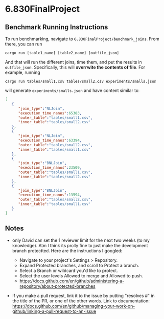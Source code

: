 # 6.830FinalProject

## Benchmark Running Instructions

To run benchmarking, navigate to `6.830FinalProject/benchmark_joins`. From there, you can run 

```cargo run [table1_name] [table2_name] [outfile_json]```

And that will run the different joins, time them, and put the results in `outfile_json`. Specifically, this will **overrwite the contents of file**. For example, running 

```cargo run tables/small1.csv tables/small2.csv experiments/smalls.json```

will generate `experiments/smalls.json` and have content similar to:
```JSON
[
   {
      "join_type":"NLJoin",
      "execution_time_nanos":65383,
      "outer_table":"tables/small1.csv",
      "inner_table":"tables/small2.csv"
   },
   {
      "join_type":"NLJoin",
      "execution_time_nanos":63394,
      "outer_table":"tables/small2.csv",
      "inner_table":"tables/small1.csv"
   },
   {
      "join_type":"BNLJoin",
      "execution_time_nanos":23509,
      "outer_table":"tables/small1.csv",
      "inner_table":"tables/small2.csv"
   },
   {
      "join_type":"BNLJoin",
      "execution_time_nanos":13594,
      "outer_table":"tables/small2.csv",
      "inner_table":"tables/small1.csv"
   }
]

```

## Notes

- only David can set the 1 reviewer limit for the next two weeks (to my knowledge). Atm I think its prolly fine to just make the development branch protectted. Here are the instructions I googled:
    - Navigate to your project's Settings > Repository.
    - Expand Protected branches, and scroll to Protect a branch.
    - Select a Branch or wildcard you'd like to protect.  
    - Select the user levels Allowed to merge and Allowed to push.
    - https://docs.github.com/en/github/administering-a-repository/about-protected-branches

- If you make a pull request, link it to the issue by putting "resolves #<issue number>" in the title of the PR, or one of the other words. Link to documentation: https://docs.github.com/en/github/managing-your-work-on-github/linking-a-pull-request-to-an-issue



